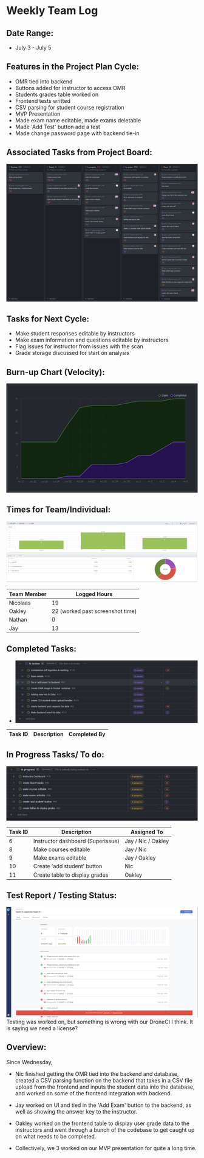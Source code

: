 # Weekly Team Log

## Date Range:

- July 3 - July 5

## Features in the Project Plan Cycle:

- OMR tied into backend
- Buttons added for instructor to access OMR
- Students grades table worked on
- Frontend tests writted
- CSV parsing for student course registration
- MVP Presentation
- Made exam name editable, made exams deletable
- Made 'Add Test' button add a test
- Made change password page with backend tie-in

## Associated Tasks from Project Board:

![Kanban](../logScreenshots/kanbanWeek6.2.png)

## Tasks for Next Cycle:

- Make student responses editable by instructors
- Make exam information and questions editable by instructors
- Flag issues for instructor from issues with the scan
- Grade storage discussed for start on analysis

## Burn-up Chart (Velocity):

![Burnup](../logScreenshots/burnupWeek6.2.png)

## Times for Team/Individual:

![Timesheet](../logScreenshots/teamTimesheetWeek6.2.png)

| Team Member | Logged Hours |
| ----------- | ------------ |
| Nicolaas      | 19     |
| Oakley      | 22 (worked past screenshot time) |
| Nathan      | 0 |
| Jay         | 13 |


## Completed Tasks:

- ![Completed_Tasks](../logScreenshots/completedWeek6.2.png)

| Task ID | Description        | Completed By |
| ------- | ------------------ | ------------ |

## In Progress Tasks/ To do:

![WIP_Tasks](../logScreenshots/wipWeek6.2.png)

| Task ID | Description        | Assigned To |
| ------- | ------------------ | ----------- |
| 6 | Instructor dashboard (Superissue) | Jay / Nic / Oakley
| 8 | Make courses editable | Jay / Nic |
| 9 | Make exams editable | Jay / Oakley |
| 10 | Create 'add student' button | Nic |
| 11 | Create table to display grades | Oakley |

## Test Report / Testing Status:

![Testing Status](../logScreenshots/droneTestStatusWeek6.2.png)
Testing was worked on, but something is wrong with our DroneCI I think. It is saying we need a license?

## Overview:

Since Wednesday,
* Nic finished getting the OMR tied into the backend and database, created a CSV parsing function on the backend that takes in a CSV file upload from the frontend and inputs the student data into the database, and worked on some of the frontend integration with backend.
* Jay worked on UI and tied in the 'Add Exam' button to the backend, as well as showing the answer key to the instructor.
* Oakley worked on the frontend table to display user grade data to the instructors and went through a bunch of the codebase to get caught up on what needs to be completed.

* Collectively, we 3 worked on our MVP presentation for quite a long time.
